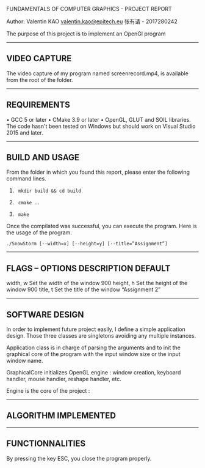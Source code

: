 FUNDAMENTALS OF COMPUTER GRAPHICS -  PROJECT REPORT

Author: Valentin KAO <valentin.kao@epitech.eu>
		张有请 - 2017280242
		
The purpose of this project is to implement an OpenGl program  

---------------------------------------------------------------------------
VIDEO CAPTURE
---------------------------------------------------------------------------

The video capture of my program named screenrecord.mp4, is available from
the root of the folder.

---------------------------------------------------------------------------
REQUIREMENTS
---------------------------------------------------------------------------
•	GCC 5 or later
•	CMake 3.9 or later
•	OpenGL, GLUT and SOIL libraries.
The code hasn't been tested on Windows but should work on Visual Studio
2015 and later.

---------------------------------------------------------------------------
BUILD AND USAGE
---------------------------------------------------------------------------
From the folder in which you found this report, please enter the following
command lines.
1.		mkdir build && cd build
2.		cmake ..
3.		make

Once the compilated was successful, you can execute the program. 
Here is the usage of the program.

	./SnowStorm [--width=x] [--height=y] [--title=”Assignment”]
	
---------------------------------------------------------------------------
FLAGS – OPTIONS	DESCRIPTION	DEFAULT
---------------------------------------------------------------------------
width, w	Set the width of the window	900
height, h	Set the height of the window	900
title, t	Set the title of the window	“Assignment 2”


---------------------------------------------------------------------------
SOFTWARE DESIGN
---------------------------------------------------------------------------
In order to implement future project easily, I define a simple application
design. Those three classes are singletons avoiding any multiple instances.

Application class is in charge of parsing the arguments and to init the
graphical core of the program with the input window size or the input
window name. 

GraphicalCore initializes OpenGL engine : window creation, keyboard handler,
mouse handler, reshape handler, etc.

Engine is the core of the project : 

---------------------------------------------------------------------------
ALGORITHM IMPLEMENTED
---------------------------------------------------------------------------

---------------------------------------------------------------------------
FUNCTIONNALITIES
---------------------------------------------------------------------------
By pressing the key ESC, you close the program properly.